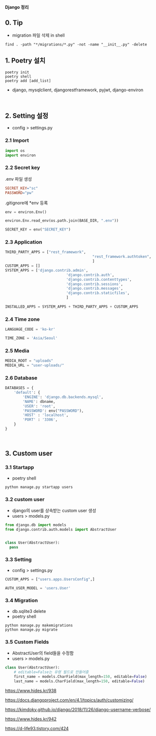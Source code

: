 **Django 정리**

## 0. Tip

- migration 파일 삭제 in shell

````
find . -path "*/migrations/*.py" -not -name "__init__.py" -delete
````



## 1. Poetry 설치

````
poetry init
poetry shell
poetry add [add_list]
````

- django, mysqlclient, djangorestframework, pyjwt, django-environ

<br>

## 2. Setting 설정

- config > settings.py

### 2.1 Import

````python
import os
import environ
````

### 2.2 Secret key

.env 파일 생성

````makefile
SECRET_KEY="sc"
PASSWORD="pw"
````

.gitignore에 *env 등록

````python
env = environ.Env()

environ.Env.read_env(os.path.join(BASE_DIR, ".env"))

SECRET_KEY = env("SECRET_KEY")
````

### 2.3 Application

````python
THIRD_PARTY_APPS = ["rest_framework",
										"rest_framework.authtoken",
										]
CUSTOM_APPS = []
SYSTEM_APPS = ['django.contrib.admin',
							'django.contrib.auth',
							'django.contrib.contenttypes',
							'django.contrib.sessions',
							'django.contrib.messages',
							'django.contrib.staticfiles',
							]
							
INSTALLED_APPS = SYSTEM_APPS + THIRD_PARTY_APPS + CUSTOM_APPS
````

### 2.4 Time zone

````python
LANGUAGE_CODE = 'ko-kr'

TIME_ZONE = 'Asia/Seoul'
````

### 2.5 Media

````python
MEDIA_ROOT = "uploads"
MEDIA_URL = "user-uploads/"
````

### 2.6 Database

````python
DATABASES = {
    'default': {
        'ENGINE': 'django.db.backends.mysql',
        'NAME': dbname,
        'USER': 'root',
        'PASSWORD': env("PASSWORD"),
        'HOST' : 'localhost',
        'PORT' : '3306',
    }
}
````

<br>

## 3. Custom user

### 3.1 Startapp

- poetry shell

````
python manage.py startapp users
````

### 3.2 custom user

- django의 user를 상속받는 custom user 생성
- users > models.py

````python
from django.db import models
from django.contrib.auth.models import AbstractUser


class User(AbstractUser):
  pass
````

### 3.3 Setting

- config > settings.py

````python
CUSTOM_APPS = ["users.apps.UsersConfig",]

AUTH_USER_MODEL = 'users.User'
````

### 3.4 Migration

- db.sqlite3 delete
- poetry shell

````
python manage.py makemigrations
python manage.py migrate
````

### 3.5 Custom Fields

- AbstractUser의 field들을 수정함
- users > models.py

````python
class User(AbstractUser):
	# editable=False는 유령 필드로 만들어줌
	first_name = models.CharField(max_length=150, editable=False)
	last_name = models.CharField(max_length=150, editable=False)
````

https://www.hides.kr/938

https://docs.djangoproject.com/en/4.1/topics/auth/customizing/

https://kimdoky.github.io/django/2018/11/26/django-username-verbose/

https://www.hides.kr/942

https://d-life93.tistory.com/424